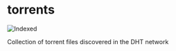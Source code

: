 torrents 
========
![Indexed](https://img.shields.io/badge/indexed-181128-blue)

Collection of torrent files discovered in the DHT network
